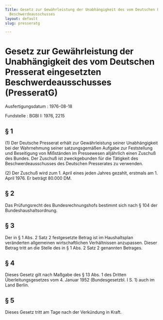 ```yaml
---
Title: Gesetz zur Gewährleistung der Unabhängigkeit des vom Deutschen Presserat eingesetzten
  Beschwerdeausschusses
layout: default
slug: presseratg

---
```


# Gesetz zur Gewährleistung der Unabhängigkeit des vom Deutschen Presserat eingesetzten Beschwerdeausschusses (PresseratG)

Ausfertigungsdatum
:   1976-08-18

Fundstelle
:   BGBl I: 1976, 2215



## § 1

(1) Der Deutsche Presserat erhält zur Gewährleistung seiner
Unabhängigkeit bei der Wahrnehmung seiner satzungsgemäßen Aufgabe zur
Feststellung und Beseitigung von Mißständen im Pressewesen alljährlich
einen Zuschuß des Bundes. Der Zuschuß ist zweckgebunden für die
Tätigkeit des Beschwerdeausschusses des Deutschen Presserates zu
verwenden.

(2) Der Zuschuß wird zum 1. April eines jeden Jahres gezahlt, erstmals
am 1. April 1976. Er beträgt 80.000 DM.


## § 2

Das Prüfungsrecht des Bundesrechnungshofs bestimmt sich nach § 104 der
Bundeshaushaltsordnung.


## § 3

Der in § 1 Abs. 2 Satz 2 festgesetzte Betrag ist im Haushaltsplan
veränderten allgemeinen wirtschaftlichen Verhältnissen anzupassen.
Dieser Betrag tritt an die Stelle des in § 1 Abs. 2 Satz 2 genannten
Betrages.


## § 4

Dieses Gesetz gilt nach Maßgabe des § 13 Abs. 1 des Dritten
Überleitungsgesetzes vom 4. Januar 1952 (Bundesgesetzbl. I S. 1) auch
im Land Berlin.


## § 5

Dieses Gesetz tritt am Tage nach der Verkündung in Kraft.

